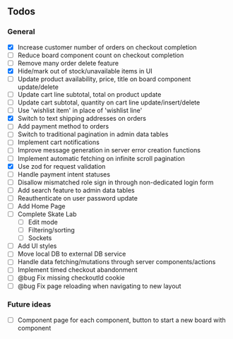 ## Todos

### General

-   [x] Increase customer number of orders on checkout completion
-   [ ] Reduce board component count on checkout completion
-   [ ] Remove many order delete feature
-   [x] Hide/mark out of stock/unavailable items in UI
-   [ ] Update product availability, price, title on board component update/delete
-   [ ] Update cart line subtotal, total on product update
-   [ ] Update cart subtotal, quantity on cart line update/insert/delete
-   [ ] Use 'wishlist item' in place of 'wishlist line'
-   [x] Switch to text shipping addresses on orders
-   [ ] Add payment method to orders
-   [ ] Switch to traditional pagination in admin data tables
-   [ ] Implement cart notifications
-   [ ] Improve message generation in server error creation functions
-   [ ] Implement automatic fetching on infinite scroll pagination
-   [x] Use zod for request validation
-   [ ] Handle payment intent statuses
-   [ ] Disallow mismatched role sign in through non-dedicated login form
-   [ ] Add search feature to admin data tables
-   [ ] Reauthenticate on user password update
-   [ ] Add Home Page
-   [ ] Complete Skate Lab
    -   [ ] Edit mode
    -   [ ] Filtering/sorting
    -   [ ] Sockets
-   [ ] Add UI styles
-   [ ] Move local DB to external DB service
-   [ ] Handle data fetching/mutations through server components/actions
-   [ ] Implement timed checkout abandonment
-   [ ] @bug Fix missing checkoutId cookie
-   [ ] @bug Fix page reloading when navigating to new layout

### Future ideas

-   [ ] Component page for each component, button to start a new board with component
